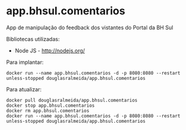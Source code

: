 # app.bhsul.comentarios
App de manipulação do feedback dos vistantes do Portal da BH Sul

Bibliotecas utilizadas:
* Node JS - http://nodejs.org/

Para implantar:
```
docker run --name app.bhsul.comentarios -d -p 8080:8080 --restart unless-stopped douglasralmeida/app.bhsul.comentarios
```

Para atualizar:
```
docker pull douglasralmeida/app.bhsul.comentarios
docker stop app.bhsul.comentarios
docker rm app.bhsul.comentarios
docker run --name app.bhsul.comentarios -d -p 8080:8080 --restart unless-stopped douglasralmeida/app.bhsul.comentarios
```